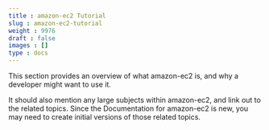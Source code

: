 ```yaml
---
title : amazon-ec2 Tutorial
slug : amazon-ec2-tutorial
weight : 9976
draft : false
images : []
type : docs
---
```


This section provides an overview of what amazon-ec2 is, and why a developer might want to use it.

It should also mention any large subjects within amazon-ec2, and link out to the related topics.  Since the Documentation for amazon-ec2 is new, you may need to create initial versions of those related topics.


